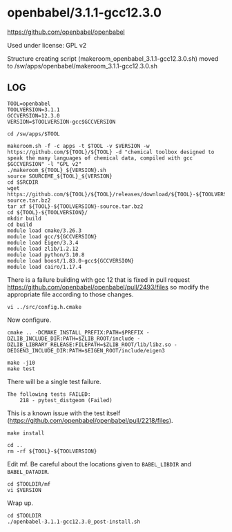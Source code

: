 openbabel/3.1.1-gcc12.3.0
========================

<https://github.com/openbabel/openbabel>

Used under license:
GPL v2

Structure creating script (makeroom_openbabel_3.1.1-gcc12.3.0.sh) moved to /sw/apps/openbabel/makeroom_3.1.1-gcc12.3.0.sh

LOG
---

    TOOL=openbabel
    TOOLVERSION=3.1.1
    GCCVERSION=12.3.0
    VERSION=$TOOLVERSION-gcc$GCCVERSION

    cd /sw/apps/$TOOL

    makeroom.sh -f -c apps -t $TOOL -v $VERSION -w https://github.com/${TOOL}/${TOOL} -d "chemical toolbox designed to speak the many languages of chemical data, compiled with gcc $GCCVERSION" -l "GPL v2"
    ./makeroom_${TOOL}_${VERSION}.sh 
    source SOURCEME_${TOOL}_${VERSION} 
    cd $SRCDIR
    wget https://github.com/${TOOL}/${TOOL}/releases/download/${TOOL}-${TOOLVERSION//./-}/${TOOL}-${TOOLVERSION}-source.tar.bz2
    tar xf ${TOOL}-${TOOLVERSION}-source.tar.bz2 
    cd ${TOOL}-${TOOLVERSION}/
    mkdir build
    cd build
    module load cmake/3.26.3
    module load gcc/${GCCVERSION}
    module load Eigen/3.3.4
    module load zlib/1.2.12
    module load python/3.10.8
    module load boost/1.83.0-gcc${GCCVERSION}
    module load cairo/1.17.4

There is a failure building with gcc 12 that is fixed in pull request https://github.com/openbabel/openbabel/pull/2493/files so modify the appropriate file according to those changes.

    vi ../src/config.h.cmake

Now configure.

    cmake .. -DCMAKE_INSTALL_PREFIX:PATH=$PREFIX -DZLIB_INCLUDE_DIR:PATH=$ZLIB_ROOT/include -DZLIB_LIBRARY_RELEASE:FILEPATH=$ZLIB_ROOT/lib/libz.so -DEIGEN3_INCLUDE_DIR:PATH=$EIGEN_ROOT/include/eigen3

    make -j10
    make test

There will be a single test failure.

    The following tests FAILED:
        218 - pytest_distgeom (Failed)

This is a known issue with the test itself (https://github.com/openbabel/openbabel/pull/2218/files).

    make install

    cd ..
    rm -rf ${TOOL}-${TOOLVERSION}

Edit mf. Be careful about the locations given to `BABEL_LIBDIR` and `BABEL_DATADIR`.

    cd $TOOLDIR/mf
    vi $VERSION

Wrap up.

    cd $TOOLDIR
    ./openbabel-3.1.1-gcc12.3.0_post-install.sh

